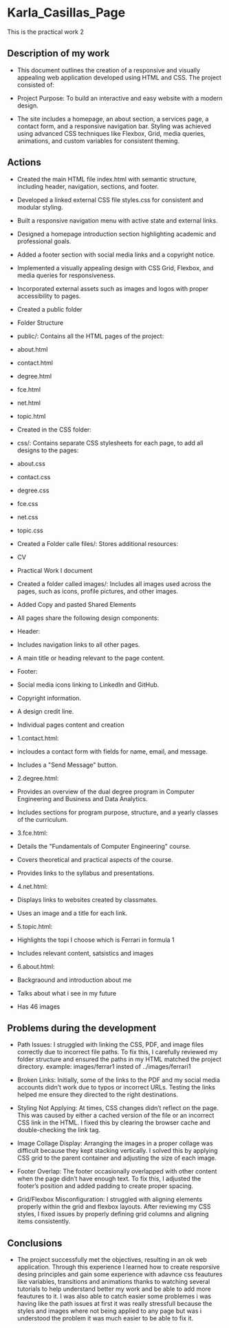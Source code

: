 # Karla_Casillas_Page
This is the practical work 2 

## Description of my work
- This document outlines the creation of a responsive and visually appealing web application developed using HTML and CSS. The project consisted of:

- Project Purpose: To build an interactive and easy website with a modern design.

- The site includes a homepage, an about section, a services page, a contact form, and a responsive navigation bar. Styling was achieved using advanced CSS techniques like Flexbox, Grid, media queries, animations, and custom variables for consistent theming.

## Actions 
- Created the main HTML file index.html with semantic structure, including header, navigation, sections, and footer.

- Developed a linked external CSS file styles.css for consistent and modular styling.

- Built a responsive navigation menu with active state and external links.

- Designed a homepage introduction section highlighting academic and professional goals.

- Added a footer section with social media links and a copyright notice.

- Implemented a visually appealing design with CSS Grid, Flexbox, and media queries for responsiveness.

- Incorporated external assets such as images and logos with proper accessibility to pages.

- Created a public folder 

- Folder Structure
- public/: Contains all the HTML pages of the project:

- about.html
- contact.html
- degree.html
- fce.html
- net.html
- topic.html

- Created in the CSS folder: 
- css/: Contains separate CSS stylesheets for each page, to add all designs to the pages:

- about.css
- contact.css
- degree.css
- fce.css
- net.css
- topic.css

- Created a Folder calle files/: Stores additional resources:

- CV
- Practical Work I document

- Created a folder called images/: Includes all images used across the pages, such as icons, profile pictures, and other images.

- Added Copy and pasted Shared Elements
- All pages share the following design components:

- Header:
- Includes navigation links to all other pages.
- A main title or heading relevant to the page content.
- Footer:
- Social media icons linking to LinkedIn and GitHub.
- Copyright information.
- A design credit line.

- Individual pages content and creation 
- 1.contact.html:

- incloudes a contact form with fields for name, email, and message.
- Includes a "Send Message" button.

- 2.degree.html: 
- Provides an overview of the dual degree program in Computer Engineering and Business and Data Analytics.
- Includes sections for program purpose, structure, and a yearly classes of the curriculum.

- 3.fce.html:

- Details the "Fundamentals of Computer Engineering" course.
- Covers theoretical and practical aspects of the course.
- Provides links to the syllabus and presentations.

- 4.net.html:

- Displays links to websites created by classmates.
- Uses an image and a title for each link.

- 5.topic.html: 
- Highlights the topi I choose which is Ferrari in formula 1
- Includes relevant content, satsistics and images

- 6.about.html: 
- Backgraound and introduction about me
- Talks about what i see in my future 
- Has 46 images 

## Problems during the development
- Path Issues: I struggled with linking the CSS, PDF, and image files correctly due to incorrect file paths. To fix this, I carefully reviewed my folder structure and ensured the paths in my HTML matched the project directory. example: images/ferrar1 insted of ../images/ferrari1

- Broken Links: Initially, some of the links to the PDF and my social media accounts didn’t work due to typos or incorrect URLs. Testing the links helped me ensure they directed to the right destinations.

- Styling Not Applying: At times, CSS changes didn’t reflect on the page. This was caused by either a cached version of the file or an incorrect CSS link in the HTML. I fixed this by clearing the browser cache and double-checking the link tag.

- Image Collage Display: Arranging the images in a proper collage was difficult because they kept stacking vertically. I solved this by applying CSS grid to the parent container and adjusting the size of each image.

- Footer Overlap: The footer occasionally overlapped with other content when the page didn’t have enough text. To fix this, I adjusted the footer’s position and added padding to create proper spacing.

- Grid/Flexbox Misconfiguration: I struggled with aligning elements properly within the grid and flexbox layouts. After reviewing my CSS styles, I fixed issues by properly defining grid columns and aligning items consistently.

## Conclusions
- The project successfully met the objectives, resulting in an ok web application. Through this experience I learned how to create resporsive desing principles and gain some experience with adavnce css feautures like variables, transitions and animations thanks to watching several tutorials to help understand better my work and be able to add more feautures to it. I was also able to catch easier some problemes i was having like the path issues at first it was really stressfull because the styles and images where not being applied to any page but was i understood the problem it was much easier to be able to fix it. 


